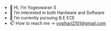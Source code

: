 - 👋 Hi, I’m Yogeswaran S
- 👀 I’m interested in both Hardware and Software 
- 🌱 I’m currently pursuing B.E ECE
- 📫 How to reach me -> yogihari2101@gmail.com

<!---
Yogeswaran21S/Yogeswaran21S is a ✨ special ✨ repository because its `README.md` (this file) appears on your GitHub profile.
You can click the Preview link to take a look at your changes.
--->
